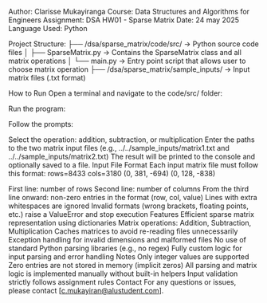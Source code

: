 Author: Clarisse Mukayiranga
Course: Data Structures and Algorithms for Engineers
Assignment: DSA HW01 - Sparse Matrix
Date: 24 may 2025 Language Used: Python

Project Structure: ├── /dsa/sparse_matrix/code/src/ → Python source code files
│ ├── SparseMatrix.py → Contains the SparseMatrix class and all matrix operations
│ └── main.py → Entry point script that allows user to choose matrix operation
├── /dsa/sparse_matrix/sample_inputs/ → Input matrix files (.txt format)

How to Run
Open a terminal and navigate to the code/src/ folder:

Run the program:

Follow the prompts:

Select the operation: addition, subtraction, or multiplication
Enter the paths to the two matrix input files (e.g., ../../sample_inputs/matrix1.txt and ../../sample_inputs/matrix2.txt)
The result will be printed to the console and optionally saved to a file.
Input File Format
Each input matrix file must follow this format: rows=8433 cols=3180 (0, 381, -694) (0, 128, -838)

First line: number of rows
Second line: number of columns
From the third line onward: non-zero entries in the format (row, col, value)
Lines with extra whitespaces are ignored
Invalid formats (wrong brackets, floating points, etc.) raise a ValueError and stop execution
Features
Efficient sparse matrix representation using dictionaries
Matrix operations: Addition, Subtraction, Multiplication
Caches matrices to avoid re-reading files unnecessarily
Exception handling for invalid dimensions and malformed files
No use of standard Python parsing libraries (e.g., no regex)
Fully custom logic for input parsing and error handling
Notes
Only integer values are supported
Zero entries are not stored in memory (implicit zeros)
All parsing and matrix logic is implemented manually without built-in helpers
Input validation strictly follows assignment rules
Contact
For any questions or issues, please contact [c.mukayiran@alustudent.com].
